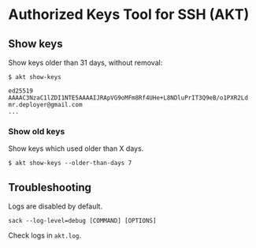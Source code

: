 # Authorized Keys Tool for SSH (AKT)

## Show keys

Show keys older than 31 days, without removal:

```shell
$ akt show-keys

ed25519 AAAAC3NzaC1lZDI1NTE5AAAAIJRApVG9oMFm8Rf4UHe+L8NDluPrIT3Q9eB/o1PXR2Ld mr.deployer@gmail.com
...
```

### Show old keys

Show keys which used older than X days.

```shell
$ akt show-keys --older-than-days 7
```

## Troubleshooting

Logs are disabled by default.

```shell
sack --log-level=debug [COMMAND] [OPTIONS]
```

Check logs in `akt.log`.
